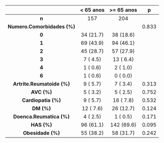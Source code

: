 

|               &nbsp;               |  < 65 anos  |  >= 65 anos  |   p   |
|:----------------------------------:|:-----------:|:------------:|:-----:|
|               **n**                |     157     |     204      |       |
|    **Numero.Comorbidades (%)**     |             |              | 0.833 |
|               **0**                |  34 (21.7)  |  38 (18.6)   |       |
|               **1**                |  69 (43.9)  |  94 (46.1)   |       |
|               **2**                |  45 (28.7)  |  57 (27.9)   |       |
|               **3**                |  7 ( 4.5)   |  13 ( 6.4)   |       |
|               **4**                |  1 ( 0.6)   |   2 ( 1.0)   |       |
|               **6**                |  1 ( 0.6)   |   0 ( 0.0)   |       |
|  **Artrite.Reumatoide (%)**  |  9 ( 5.7)   |   7 ( 3.4)   | 0.313 |
|         **AVC (%)**          |  5 ( 3.2)   |   5 ( 2.5)   | 0.752 |
|     **Cardiopatia (%)**      |  9 ( 5.7)   |  16 ( 7.8)   | 0.532 |
|          **DM (%)**          |  12 ( 7.6)  |  26 (12.7)   | 0.124 |
|   **Doenca.Reumatica (%)**   |  4 ( 2.5)   |   1 ( 0.5)   | 0.171 |
|         **HAS (%)**          |  96 (61.1)  |  142 (69.6)  | 0.095 |
|      **Obesidade (%)**       |  55 (38.2)  |  58 (31.7)   | 0.242 |

